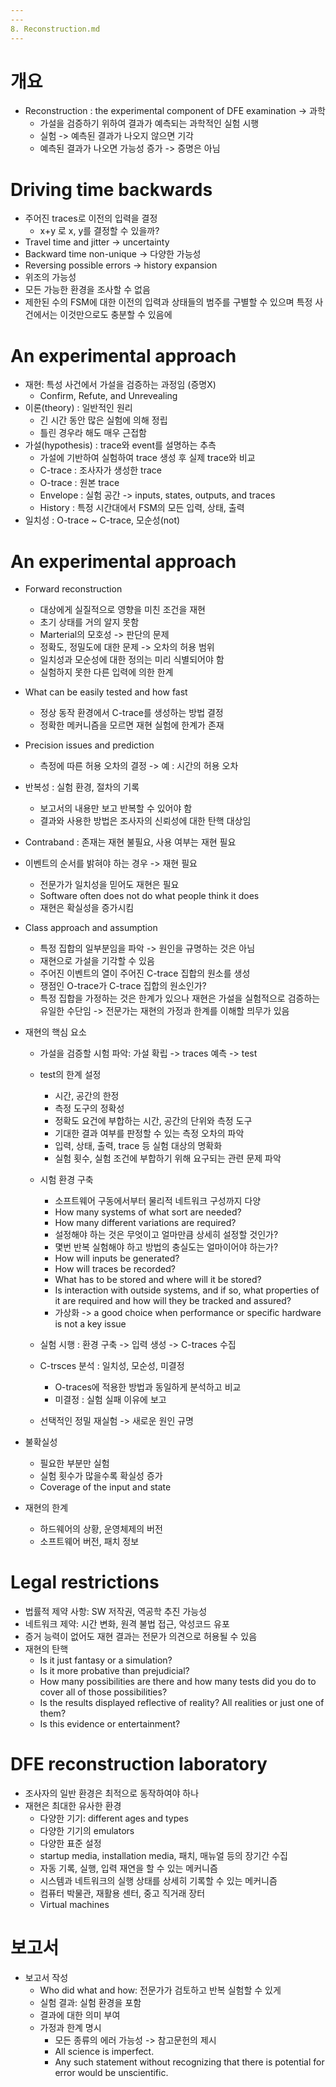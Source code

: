 ```yaml
---
---
8. Reconstruction.md
---
```


# 개요
- Reconstruction : the experimental component of DFE
examination -> 과학
  - 가설을 검증하기 위하여 결과가 예측되는 과학적인 실험 시행
  - 실험 -> 예측된 결과가 나오지 않으면 기각
  - 예측된 결과가 나오면 가능성 증가 -> 증명은 아님

# Driving time backwards
- 주어진 traces로 이전의 입력을 결정
  - x+y 로 x, y를 결정할 수 있을까?
- Travel time and jitter -> uncertainty
- Backward time non-unique -> 다양한 가능성
- Reversing possible errors -> history expansion
- 위조의 가능성
- 모든 가능한 환경을 조사할 수 없음
- 제한된 수의 FSM에 대한 이전의 입력과 상태들의 범주를 구별할
수 있으며 특정 사건에서는 이것만으로도 충분할 수 있음에

# An experimental approach
- 재현: 특성 사건에서 가설을 검증하는 과정임 (증명X)
  - Confirm, Refute, and Unrevealing
- 이론(theory) : 일반적인 원리
  - 긴 시간 동안 많은 실험에 의해 정립
  - 틀린 경우라 해도 매우 근접함
- 가설(hypothesis) : trace와 event를 설명하는 추측
  - 가설에 기반하여 실험하여 trace 생성 후 실제 trace와 비교
  - C-trace : 조사자가 생성한 trace
  - O-trace : 원본 trace
  - Envelope : 실험 공간 -> inputs, states, outputs, and traces
  - History : 특정 시간대에서 FSM의 모든 입력, 상태, 출력
- 일치성 : O-trace ~ C-trace, 모순성(not) 

# An experimental approach
- Forward reconstruction
  - 대상에게 실질적으로 영향을 미친 조건을 재현
  - 초기 상태를 거의 알지 못함
  - Marterial의 모호성 -> 판단의 문제
  - 정확도, 정밀도에 대한 문제 -> 오차의 허용 범위
  - 일치성과 모순성에 대한 정의는 미리 식별되어야 함
  - 실험하지 못한 다른 입력에 의한 한계
- What can be easily tested and how fast
  - 정상 동작 환경에서 C-trace를 생성하는 방법 결정
  - 정확한 메커니즘을 모르면 재현 실험에 한계가 존재
- Precision issues and prediction
  - 측정에 따른 허용 오차의 결정 -> 예 : 시간의 허용 오차

- 반복성 : 실험 환경, 절차의 기록
  - 보고서의 내용만 보고 반복할 수 있어야 함
  - 결과와 사용한 방법은 조사자의 신뢰성에 대한 탄핵 대상임
- Contraband : 존재는 재현 불필요, 사용 여부는 재현 필요
- 이벤트의 순서를 밝혀야 하는 경우 -> 재현 필요
  - 전문가가 일치성을 믿어도 재현은 필요
  - Software often does not do what people think it does
  - 재현은 확실성을 증가시킴

- Class approach and assumption
  - 특정 집합의 일부분임을 파악 -> 원인을 규명하는 것은 아님
  - 재현으로 가설을 기각할 수 있음
  - 주어진 이벤트의 열이 주어진 C-trace 집합의 원소를 생성
  - 쟁점인 O-trace가 C-trace 집합의 원소인가?
  - 특정 집합을 가정하는 것은 한계가 있으나 재현은 가설을 실험적으로 검증하는 유일한 수단임 -> 전문가는 재현의 가정과 한계를 이해할 믜무가 있음

- 재현의 핵심 요소
  - 가설을 검증할 시험 파악: 가설 확립 -> traces 예측 -> test
  - test의 한계 설정
    - 시간, 공간의 한정
    - 측정 도구의 정확성
    - 정확도 요건에 부합하는 시간, 공간의 단위와 측정 도구
    - 기대한 결과 여부를 판정할 수 있는 측정 오차의 파악
    - 입력, 상태, 출력, trace 등 실험 대상의 명확화
    - 실험 횟수, 실험 조건에 부합하기 위해 요구되는 관련 문제 파악

  - 시험 환경 구축
    - 소프트웨어 구동에서부터 물리적 네트워크 구성까지 다양
    - How many systems of what sort are needed?
    - How many different variations are required?
    - 설정해야 하는 것은 무엇이고 얼마만큼 상세히 설정할 것인가?
    - 몇번 반복 실험해야 하고 방법의 충실도는 얼마이어야 하는가?
    - How will inputs be generated?
    - How will traces be recorded?
    - What has to be stored and where will it be stored?
    - Is interaction with outside systems, and if so, what properties of it are required and how will they be tracked and assured?
    - 가상화 -> a good choice when performance or specific hardware is not a key issue

  - 실험 시행 : 환경 구축 -> 입력 생성 -> C-traces 수집
  - C-trsces 분석 : 일치성, 모순성, 미결정
    - O-traces에 적용한 방법과 동일하게 분석하고 비교
    - 미결정 : 실험 실패 이유에 보고
  - 선택적인 정밀 재실험 -> 새로운 원인 규명
- 불확실성
  - 필요한 부분만 실험
  - 실험 횟수가 많을수록 확실성 증가
  - Coverage of the input and state
- 재현의 한계
  - 하드웨어의 상황, 운영체제의 버전
  - 소프트웨어 버전, 패치 정보

# Legal restrictions
- 법률적 제약 사항: SW 저작권, 역공학 추진 가능성
- 네트워크 제약: 시간 변화, 원격 불법 접근, 악성코드 유포
- 증거 능력이 없어도 재현 결과는 전문가 의견으로 허용될 수 있음
- 재현의 탄핵
  - Is it just fantasy or a simulation?
  - Is it more probative than prejudicial?
  - How many possibilities are there and how many tests did you do to cover all of those possibilities?
  - Is the results displayed reflective of reality? All realities or just one of them?
  - Is this evidence or entertainment?

# DFE reconstruction laboratory
- 조사자의 일반 환경은 최적으로 동작하여야 하나
- 재현은 최대한 유사한 환경
  - 다양한 기기: different ages and types
  - 다양한 기기의 emulators
  - 다양한 표준 설정
  - startup media, installation media, 패치, 매뉴얼 등의 장기간 수집
  - 자동 기록, 실행, 입력 재연을 할 수 있는 메커니즘
  - 시스템과 네트워크의 실행 상태를 상세히 기록할 수 있는 메커니즘
  - 컴퓨터 박물관, 재활용 센터, 중고 직거래 장터
  - Virtual machines

# 보고서
- 보고서 작성
  - Who did what and how: 전문가가 검토하고 반복 실험할 수 있게
  - 실험 결과: 실험 환경을 포함
  - 결과에 대한 의미 부여
  - 가정과 한계 명시
    - 모든 종류의 에러 가능성 -> 참고문헌의 제시
    - All science is imperfect.
    - Any such statement without recognizing that there is potential for error would be unscientific.

